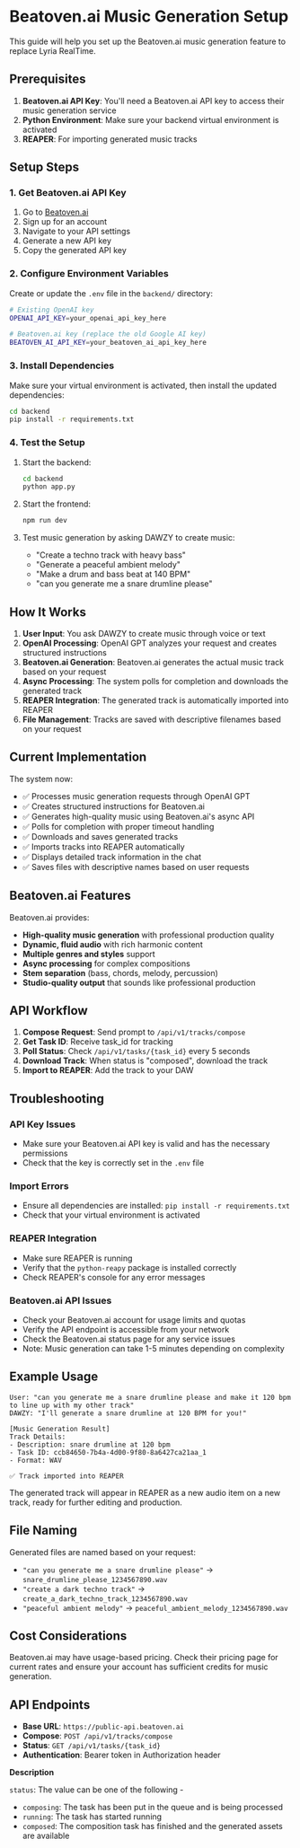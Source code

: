 # Beatoven.ai Music Generation Setup

This guide will help you set up the Beatoven.ai music generation feature to replace Lyria RealTime.

## Prerequisites

1. **Beatoven.ai API Key**: You'll need a Beatoven.ai API key to access their music generation service
2. **Python Environment**: Make sure your backend virtual environment is activated
3. **REAPER**: For importing generated music tracks

## Setup Steps

### 1. Get Beatoven.ai API Key

1. Go to [Beatoven.ai](https://beatoven.ai)
2. Sign up for an account
3. Navigate to your API settings
4. Generate a new API key
5. Copy the generated API key

### 2. Configure Environment Variables

Create or update the `.env` file in the `backend/` directory:

```bash
# Existing OpenAI key
OPENAI_API_KEY=your_openai_api_key_here

# Beatoven.ai key (replace the old Google AI key)
BEATOVEN_AI_API_KEY=your_beatoven_ai_api_key_here
```

### 3. Install Dependencies

Make sure your virtual environment is activated, then install the updated dependencies:

```bash
cd backend
pip install -r requirements.txt
```

### 4. Test the Setup

1. Start the backend:
   ```bash
   cd backend
   python app.py
   ```

2. Start the frontend:
   ```bash
   npm run dev
   ```

3. Test music generation by asking DAWZY to create music:
   - "Create a techno track with heavy bass"
   - "Generate a peaceful ambient melody"
   - "Make a drum and bass beat at 140 BPM"
   - "can you generate me a snare drumline please"

## How It Works

1. **User Input**: You ask DAWZY to create music through voice or text
2. **OpenAI Processing**: OpenAI GPT analyzes your request and creates structured instructions
3. **Beatoven.ai Generation**: Beatoven.ai generates the actual music track based on your request
4. **Async Processing**: The system polls for completion and downloads the generated track
5. **REAPER Integration**: The generated track is automatically imported into REAPER
6. **File Management**: Tracks are saved with descriptive filenames based on your request

## Current Implementation

The system now:
- ✅ Processes music generation requests through OpenAI GPT
- ✅ Creates structured instructions for Beatoven.ai
- ✅ Generates high-quality music using Beatoven.ai's async API
- ✅ Polls for completion with proper timeout handling
- ✅ Downloads and saves generated tracks
- ✅ Imports tracks into REAPER automatically
- ✅ Displays detailed track information in the chat
- ✅ Saves files with descriptive names based on user requests

## Beatoven.ai Features

Beatoven.ai provides:
- **High-quality music generation** with professional production quality
- **Dynamic, fluid audio** with rich harmonic content
- **Multiple genres and styles** support
- **Async processing** for complex compositions
- **Stem separation** (bass, chords, melody, percussion)
- **Studio-quality output** that sounds like professional production

## API Workflow

1. **Compose Request**: Send prompt to `/api/v1/tracks/compose`
2. **Get Task ID**: Receive task_id for tracking
3. **Poll Status**: Check `/api/v1/tasks/{task_id}` every 5 seconds
4. **Download Track**: When status is "composed", download the track
5. **Import to REAPER**: Add the track to your DAW

## Troubleshooting

### API Key Issues
- Make sure your Beatoven.ai API key is valid and has the necessary permissions
- Check that the key is correctly set in the `.env` file

### Import Errors
- Ensure all dependencies are installed: `pip install -r requirements.txt`
- Check that your virtual environment is activated

### REAPER Integration
- Make sure REAPER is running
- Verify that the `python-reapy` package is installed correctly
- Check REAPER's console for any error messages

### Beatoven.ai API Issues
- Check your Beatoven.ai account for usage limits and quotas
- Verify the API endpoint is accessible from your network
- Check the Beatoven.ai status page for any service issues
- Note: Music generation can take 1-5 minutes depending on complexity

## Example Usage

```
User: "can you generate me a snare drumline please and make it 120 bpm to line up with my other track"
DAWZY: "I'll generate a snare drumline at 120 BPM for you!"

[Music Generation Result]
Track Details:
- Description: snare drumline at 120 bpm
- Task ID: ccb84650-7b4a-4d00-9f80-8a6427ca21aa_1
- Format: WAV

✅ Track imported into REAPER
```

The generated track will appear in REAPER as a new audio item on a new track, ready for further editing and production.

## File Naming

Generated files are named based on your request:
- `"can you generate me a snare drumline please"` → `snare_drumline_please_1234567890.wav`
- `"create a dark techno track"` → `create_a_dark_techno_track_1234567890.wav`
- `"peaceful ambient melody"` → `peaceful_ambient_melody_1234567890.wav`

## Cost Considerations

Beatoven.ai may have usage-based pricing. Check their pricing page for current rates and ensure your account has sufficient credits for music generation.

## API Endpoints

- **Base URL**: `https://public-api.beatoven.ai`
- **Compose**: `POST /api/v1/tracks/compose`
- **Status**: `GET /api/v1/tasks/{task_id}`
- **Authentication**: Bearer token in Authorization header 

**Description**

`status`: The value can be one of the following -

- `composing`: The task has been put in the queue and is being processed
- `running`: The task has started running
- `composed`:  The composition task has finished and the generated assets are available 